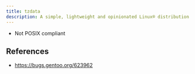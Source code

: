 ```yaml
---
title: tzdata
description: A simple, lightweight and opinionated Linux® distribution based on musl libc and toybox
---
```


- Not POSIX compliant

## References
- https://bugs.gentoo.org/623962
